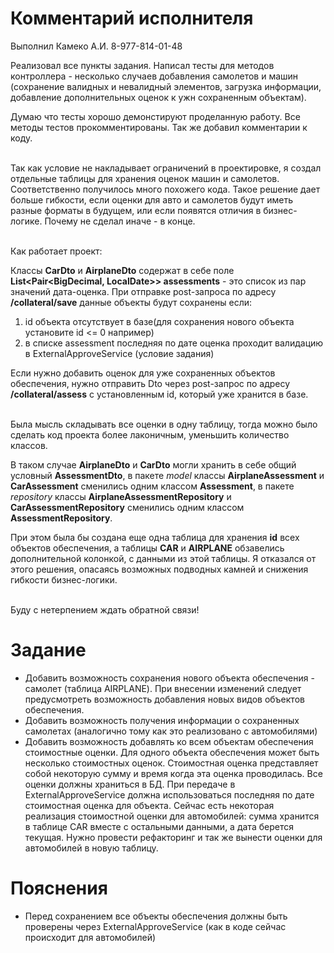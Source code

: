 # Комментарий исполнителя
Выполнил Камеко А.И. 8-977-814-01-48

Реализовал все пункты задания. Написал тесты для методов контроллера - несколько случаев добавления самолетов и машин 
(сохранение валидных и невалидный элементов, загрузка информации, добавление дополнительных оценок к ужн сохраненным объектам). 

Думаю что тесты хорошо демонстируют проделанную работу. Все методы тестов  прокомментированы. Так же добавил комментарии к коду.
<br />
<br />

Так как условие не накладывает ограничений в проектировке, я создал отдельные таблицы для хранения оценок машин и самолетов.
Соответственно получилось много похожего кода. Такое решение дает больше гибкости, если оценки для авто и самолетов будут иметь разные форматы в будущем, 
или если появятся отличия в бизнес-логике. Почему не сделал иначе - в конце.
<br />
<br />

Как работает проект:

Классы **CarDto** и **AirplaneDto** содержат в себе поле **List<Pair<BigDecimal, LocalDate>> assessments** - 
это список из пар значений дата-оценка. При отправке post-запроса по адресу **/collateral/save**
данные объекты будут сохранены если: 

1) id объекта отсутствует в базе(для сохранения нового объекта установите id <= 0 например)
2) в списке assessment последняя по дате оценка проходит валидацию в ExternalApproveService (условие задания)

Если нужно добавить оценок для уже сохраненных объектов обеспечения, 
нужно отправить Dto через post-запрос по адресу **/collateral/assess** с установленным id, который уже хранится в базе.
<br />
<br />

Была мысль складывать все оценки в одну таблицу, тогда можно было сделать код проекта более лаконичным, уменьшить количество классов. 

В таком случае **AirplaneDto** и **CarDto** могли хранить в себе общий условный **AssessmentDto**, 
в пакете _model_ классы **AirplaneAssessment** и **CarAssessment** сменились одним классом **Assessment**,
в пакете _repository_ классы **AirplaneAssessmentRepository** и **CarAssessmentRepository** сменились одним классом **AssessmentRepository**.

При этом была бы создана еще одна таблица для хранения **id** всех объектов обеспечения, а таблицы **CAR** и **AIRPLANE** обзавелись дополнительной колонкой, с данными из этой таблицы. 
Я отказался от этого решения, опасаясь возможных подводных камней и снижения гибкости бизнес-логики.
<br />
<br />

Буду с нетерпением ждать обратной связи!
# Задание 
*	Добавить возможность сохранения нового объекта обеспечения - самолет (таблица AIRPLANE). При внесении изменений следует предусмотреть возможность добавления новых видов объектов обеспечения.
*	Добавить возможность получения информации о сохраненных самолетах (аналогично тому как это реализовано с автомобилями)
*	Добавить возможность добавлять ко всем объектам обеспечения стоимостные оценки. Для одного объекта обеспечения может быть несколько стоимостных оценок. Стоимостная оценка представляет собой некоторую сумму и время когда эта оценка проводилась. Все оценки должны храниться в БД. При передаче в ExternalApproveService должна использоваться последняя по дате стоимостная оценка для объекта.
Сейчас есть некоторая реализация стоимостной оценки для автомобилей: сумма хранится в таблице CAR вместе с остальными данными, а дата берется текущая. Нужно провести рефакторинг и так же вынести оценки для автомобилей в новую таблицу.
# Пояснения
*	Перед сохранением все объекты обеспечения должны быть проверены через ExternalApproveService (как в коде сейчас происходит для автомобилей)
